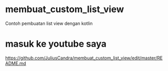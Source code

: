 # membuat_custom_list_view
Contoh pembuatan list view dengan kotlin
# masuk ke youtube saya
https://github.com/JuliusCandra/membuat_custom_list_view/edit/master/README.md
